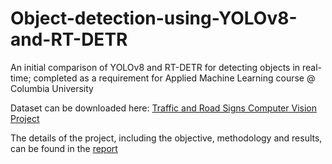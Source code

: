 # Object-detection-using-YOLOv8-and-RT-DETR
An initial comparison of YOLOv8 and RT-DETR for detecting objects in real-time; completed as a requirement for Applied Machine Learning course @ Columbia University

Dataset can be downloaded here: [Traffic and Road Signs Computer Vision Project](https://universe.roboflow.com/usmanchaudhry622-gmail-com/traffic-and-road-signs)

The details of the project, including the objective, methodology and results, can be found in the [report](https://github.com/shefalishr95/Object-detection-using-YOLOv8-and-RT-DETR/tree/main/Report)